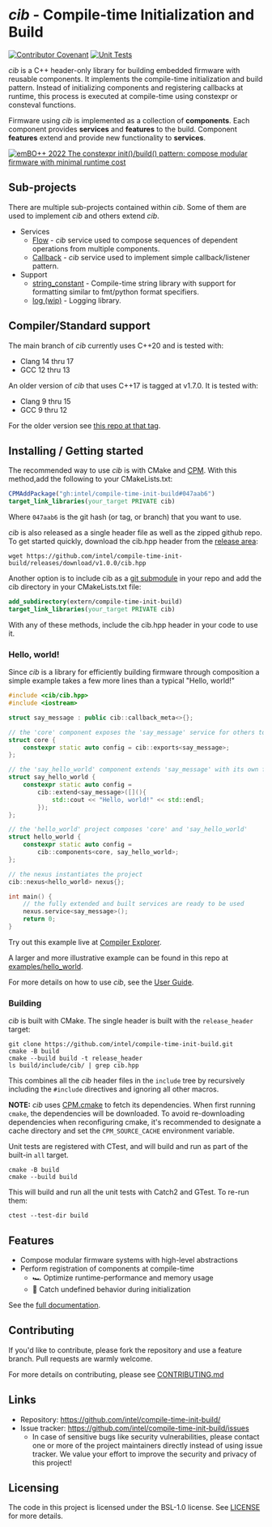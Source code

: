# *cib* - Compile-time Initialization and Build

[![Contributor Covenant](https://img.shields.io/badge/Contributor%20Covenant-2.1-4baaaa.svg)](CODE_OF_CONDUCT.md)
[![Unit Tests](https://github.com/intel/compile-time-init-build/actions/workflows/unit_tests.yml/badge.svg)](https://github.com/intel/compile-time-init-build/actions/workflows/unit_tests.yml)

 *cib* is a C++ header-only library for building embedded firmware with reusable
components. It implements the compile-time initialization and build pattern. 
Instead of initializing components and registering callbacks at runtime, this
process is executed at compile-time using constexpr or consteval functions.

Firmware using *cib* is implemented as a collection of **components**. Each 
component provides **services** and **features** to the build. Component
**features** extend and provide new functionality to **services**.

[![emBO++ 2022 The constexpr init()/build() pattern: compose modular firmware with minimal runtime cost](https://img.youtube.com/vi/fk0ihqOXER8/0.jpg)](https://www.youtube.com/watch?v=fk0ihqOXER8)

## Sub-projects

There are multiple sub-projects contained within *cib*. Some of them are used
to implement *cib* and others extend *cib*.

* Services
    * [Flow](include/flow) - *cib* service used to compose sequences of dependent
      operations from multiple components.
    * [Callback](include/cib/callback.hpp) - *cib* service used to implement
      simple callback/listener pattern.
* Support
    * [string_constant](include/sc) - Compile-time string library with support for
      formatting similar to fmt/python format specifiers.
    * [log (wip)](include/log) - Logging library.

## Compiler/Standard support

The main branch of *cib* currently uses C++20 and is tested with:
- Clang 14 thru 17
- GCC 12 thru 13

An older version of *cib* that uses C++17 is tagged at v1.7.0. It
is tested with:
- Clang 9 thru 15
- GCC 9 thru 12

For the older version see [this repo at that tag](https://github.com/intel/compile-time-init-build/tree/v1.7.0).

## Installing / Getting started

The recommended way to use *cib* is with CMake and [CPM](https://github.com/cpm-cmake/CPM.cmake).
With this method,add the following to your CMakeLists.txt:

```cmake
CPMAddPackage("gh:intel/compile-time-init-build#047aab6")
target_link_libraries(your_target PRIVATE cib)
```

Where `047aab6` is the git hash (or tag, or branch) that you want to use.

*cib* is also released as a single header file as well as the zipped github repo. 
To get started quickly, download the cib.hpp header from the 
[release area](https://github.com/intel/compile-time-init-build/releases):

```shell
wget https://github.com/intel/compile-time-init-build/releases/download/v1.0.0/cib.hpp
```

Another option is to include cib as a 
[git submodule](https://github.blog/2016-02-01-working-with-submodules/) 
in your repo and add the cib directory in your CMakeLists.txt file:

```cmake
add_subdirectory(extern/compile-time-init-build)
target_link_libraries(your_target PRIVATE cib)
```

With any of these methods, include the cib.hpp header in your code to use it.

### Hello, world!

Since *cib* is a library for efficiently building firmware through composition
a simple example takes a few more lines than a typical "Hello, world!"

```c++
#include <cib/cib.hpp>
#include <iostream>

struct say_message : public cib::callback_meta<>{};

// the 'core' component exposes the 'say_message' service for others to extend
struct core {
    constexpr static auto config = cib::exports<say_message>;
};

// the 'say_hello_world' component extends 'say_message' with its own functionality
struct say_hello_world {
    constexpr static auto config =
        cib::extend<say_message>([](){
            std::cout << "Hello, world!" << std::endl;
        });
};

// the 'hello_world' project composes 'core' and 'say_hello_world'
struct hello_world {
    constexpr static auto config =
        cib::components<core, say_hello_world>;
};

// the nexus instantiates the project
cib::nexus<hello_world> nexus{};

int main() {
    // the fully extended and built services are ready to be used
    nexus.service<say_message>();
    return 0;
}
```

Try out this example live at [Compiler Explorer](https://godbolt.org/z/4rsfWaPnP).

A larger and more illustrative example can be found in this repo at
[examples/hello_world](examples/hello_world).

For more details on how to use *cib*, see the [User Guide](USER_GUIDE.md).

### Building

*cib* is built with CMake. The single header is built with the 
`release_header` target:

```shell
git clone https://github.com/intel/compile-time-init-build.git
cmake -B build
cmake --build build -t release_header
ls build/include/cib/ | grep cib.hpp
```

This combines all the *cib* header files in the `include` tree by recursively
including the `#include` directives and ignoring all other macros.

**NOTE:** *cib* uses [CPM.cmake](https://github.com/cpm-cmake/CPM.cmake) to
fetch its dependencies. When first running `cmake`, the dependencies will be
downloaded. To avoid re-downloading dependencies when reconfiguring cmake, it's
recommended to designate a cache directory and set the `CPM_SOURCE_CACHE`
environment variable.

Unit tests are registered with CTest, and will build and run as part of the
built-in `all` target.

```shell
cmake -B build
cmake --build build
```

This will build and run all the unit tests with Catch2 and GTest. To re-run them:

```shell
ctest --test-dir build
```

## Features

* Compose modular firmware systems with high-level abstractions
* Perform registration of components at compile-time
  * 🏎 Optimize runtime-performance and memory usage
  * 🦺 Catch undefined behavior during initialization

See the [full documentation](https://intel.github.io/compile-time-init-build/).

## Contributing

If you'd like to contribute, please fork the repository and use a feature
branch. Pull requests are warmly welcome.

For more details on contributing, please see [CONTRIBUTING.md](CONTRIBUTING.md)

## Links

- Repository: https://github.com/intel/compile-time-init-build/
- Issue tracker: https://github.com/intel/compile-time-init-build/issues
    - In case of sensitive bugs like security vulnerabilities, please contact
      one or more of the project maintainers directly instead of using issue 
      tracker. We value your effort to improve the security and privacy of this
      project!
    
## Licensing

The code in this project is licensed under the BSL-1.0 license. See 
[LICENSE](LICENSE) for more details.
